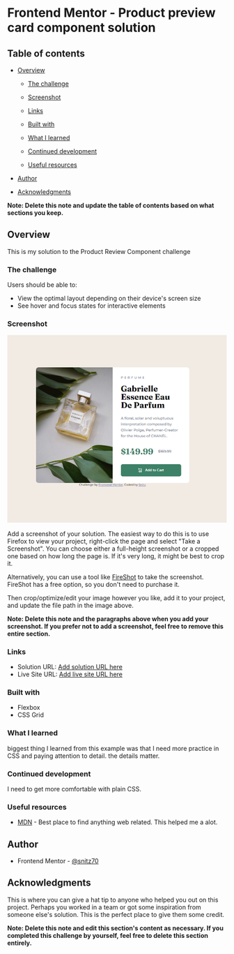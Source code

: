 # Frontend Mentor - Product preview card component solution

## Table of contents

- [Overview](#overview)

  - [The challenge](#the-challenge)
  - [Screenshot](#screenshot)
  - [Links](#links)

  - [Built with](#built-with)
  - [What I learned](#what-i-learned)
  - [Continued development](#continued-development)
  - [Useful resources](#useful-resources)

- [Author](#author)
- [Acknowledgments](#acknowledgments)

**Note: Delete this note and update the table of contents based on what sections you keep.**

## Overview

This is my solution to the Product Review Component challenge

### The challenge

Users should be able to:

- View the optimal layout depending on their device's screen size
- See hover and focus states for interactive elements

### Screenshot

![](./images/desktop.png)

Add a screenshot of your solution. The easiest way to do this is to use Firefox to view your project, right-click the page and select "Take a Screenshot". You can choose either a full-height screenshot or a cropped one based on how long the page is. If it's very long, it might be best to crop it.

Alternatively, you can use a tool like [FireShot](https://getfireshot.com/) to take the screenshot. FireShot has a free option, so you don't need to purchase it.

Then crop/optimize/edit your image however you like, add it to your project, and update the file path in the image above.

**Note: Delete this note and the paragraphs above when you add your screenshot. If you prefer not to add a screenshot, feel free to remove this entire section.**

### Links

- Solution URL: [Add solution URL here](https://github.com/snitz70/preview_card)
- Live Site URL: [Add live site URL here](https://snitz70.github.io/preview_card/)

### Built with

- Flexbox
- CSS Grid

### What I learned

biggest thing I learned from this example was that I need more practice in CSS and paying attention to detail. the details matter.

### Continued development

I need to get more comfortable with plain CSS.

### Useful resources

- [MDN](https://developer.mozilla.org/en-US/) - Best place to find anything web related. This helped me a alot.

## Author

- Frontend Mentor - [@snitz70](https://www.frontendmentor.io/profile/snitz70)

## Acknowledgments

This is where you can give a hat tip to anyone who helped you out on this project. Perhaps you worked in a team or got some inspiration from someone else's solution. This is the perfect place to give them some credit.

**Note: Delete this note and edit this section's content as necessary. If you completed this challenge by yourself, feel free to delete this section entirely.**
